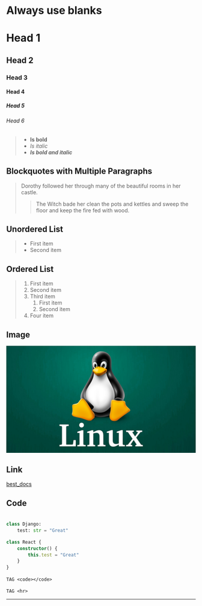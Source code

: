 Always use blanks
=====================

# Head 1

## Head 2

### Head 3

#### Head 4

##### Head 5

###### Head 6


> - **Is bold** 
> - *Is italic*
> - ***Is bold and italic***


## Blockquotes with Multiple Paragraphs

> Dorothy followed her through many of the beautiful rooms in her castle.
>
>> The Witch bade her clean the pots and kettles and sweep the floor and keep the fire fed with wood.

## Unordered List

> - First item
> - Second item

## Ordered List

> 1. First item
> 2. Second item
> 3. Third item 
>    1. First item 
>    2. Second item 
> 4. Four item

## Image

![comment](../images/linux.jpg)

## Link

[best_docs](https://docs.djangoproject.com/en/4.2/)

## Code

```python

class Django:
    test: str = "Great"

```

```typescript
class React {
    constructor() {
        this.test = "Great"
    }
}
```

`TAG <code></code>`

`TAG <hr>`

---
